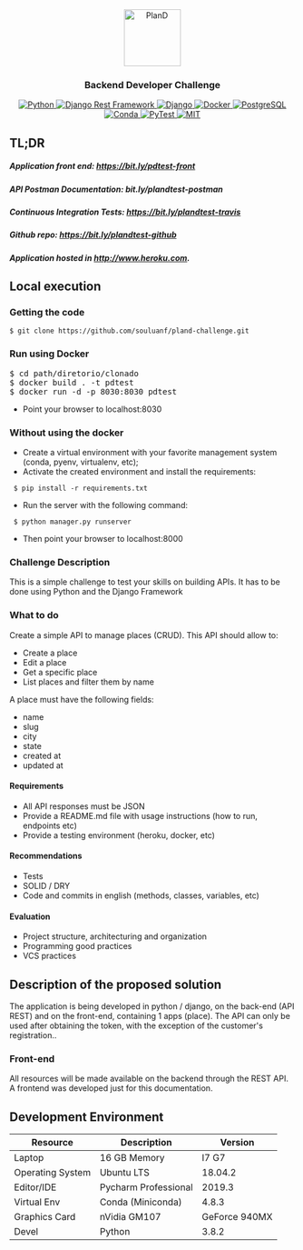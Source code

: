 <div align="center">
<a href="https://www.pland.com.br" target="_blank">
    <img src="https://i.imgur.com/oUJQvti.png" height="100px" alt="PlanD"/>
</a>

<h3>Backend Developer Challenge</h3>

<a href="https://www.python.org/" target="_blank">
  <img src="https://img.shields.io/badge/devel-Python-brightgreen" alt="Python"/>
</a>

<a href="https://www.django-rest-framework.org/" target="_blank">
  <img src="https://img.shields.io/badge/api-Django--Rest--Framework-brightgreen" alt="Django Rest Framework"/>
</a>

<a href="https://www.djangoproject.com" target="_blank">
  <img src="https://img.shields.io/badge/main--framework-Django-brightgreen" alt="Django"/>
</a>

<a href="https://www.docker.com/" target="_blank">
  <img src="https://img.shields.io/badge/deploy-Docker|Heroku-brightgreen" alt="Docker"/>
</a>

<a href="https://www.postgresql.org/" target="_blank">
  <img src="https://img.shields.io/badge/database-PostgreSQL-brightgreen" alt="PostgreSQL"/>
</a>

<a href="https://docs.conda.io/en/latest/miniconda.html" target="_blank">
  <img src="https://img.shields.io/badge/venv-Conda-brightgreen" alt="Conda"/>
</a>

<a href="https://docs.pytest.org/en/latest/" target="_blank">
  <img src="https://img.shields.io/badge/coverage-PyTest-brightgreen" alt="PyTest"/>
</a>

<a href="https://opensource.org/licenses/MIT" target="_blank">
  <img src="https://img.shields.io/badge/license-MIT-brightgreen" alt="MIT"/>
</a>

</div>

## TL;DR
##### Application front end: https://bit.ly/pdtest-front
##### API Postman Documentation: bit.ly/plandtest-postman
##### Continuous Integration Tests: https://bit.ly/plandtest-travis
##### Github repo: https://bit.ly/plandtest-github
##### Application hosted in http://www.heroku.com.

## Local execution

### Getting the code

```
$ git clone https://github.com/souluanf/pland-challenge.git
```

### Run using Docker
<pre>
$ cd path/diretorio/clonado
$ docker build . -t pdtest
$ docker run -d -p 8030:8030 pdtest
</pre>

- Point your browser to localhost:8030

### Without using the docker
- Create a virtual environment with your favorite management system (conda, pyenv, virtualenv, etc);
- Activate the created environment and install the requirements:
<pre><code> $ pip install -r requirements.txt </code></pre>
- Run the server with the following command:
<pre><code> $ python manager.py runserver </code></pre>
- Then point your browser to localhost:8000


###  Challenge Description
This is a simple challenge to test your skills on building APIs.
It has to be done using Python and the Django Framework

### What to do

Create a simple API to manage places (CRUD). This API should allow to:

- Create a place
- Edit a place
- Get a specific place
- List places and filter them by name

A place must have the following fields:

- name
- slug
- city
- state
- created at
- updated at

#### Requirements
- All API responses must be JSON
- Provide a README.md file with usage instructions (how to run, endpoints etc)
- Provide a testing environment (heroku, docker, etc)

#### Recommendations
- Tests
- SOLID / DRY
- Code and commits in english (methods, classes, variables, etc)

#### Evaluation
- Project structure, architecturing and organization
- Programming good practices
- VCS practices

## Description of the proposed solution
The application is being developed in python / django, on the back-end (API REST) ​​and on the front-end, containing 1 apps (place). The API can only be used after obtaining the token, with the exception of the customer's registration..

### Front-end
All resources will be made available on the backend through the REST API. A frontend was developed just for this documentation.

## Development Environment


<table>
    <thead>
        <tr class="table100-head">
            <th class="column1">Resource</th>
            <th class="column2">Description</th>
            <th class="column3">Version</th>
        </tr>
    </thead>
    <tbody>
            <tr>
                <td class="column1">Laptop</td>
                <td class="column2">16 GB Memory</td>
                <td class="column3">I7 G7</td>
            </tr>
            <tr>
                <td class="column1">Operating System</td>
                <td class="column2">Ubuntu LTS</td>
                <td class="column3">18.04.2</td>
            </tr>
            <tr>
                <td class="column1">Editor/IDE</td>
                <td class="column2">Pycharm Professional</td>
                <td class="column3">2019.3</td>
            </tr>
            <tr>
                <td class="column1">Virtual Env</td>
                <td class="column2">Conda (Miniconda) </td>
                <td class="column3">4.8.3</td>
            </tr>
            <tr>
                <td class="column1">Graphics Card</td>
                <td class="column2">nVidia GM107 </td>
                <td class="column3">GeForce 940MX</td>
            </tr>
            <tr>
                <td class="column1">Devel</td>
                <td class="column2">Python</td>
                <td class="column3">3.8.2</td>
            </tr>
    </tbody>
</table>
